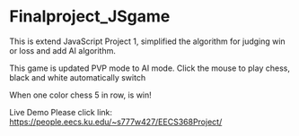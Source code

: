 # Finalproject_JSgame
This is extend JavaScript Project 1,
simplified the algorithm for judging win or loss and add AI algorithm.

This game is updated PVP mode to AI mode.
Click the mouse to play chess, black and white automatically switch

When one color chess 5 in row, is win!

Live Demo Please click link: https://people.eecs.ku.edu/~s777w427/EECS368Project/
